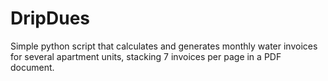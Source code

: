 # DripDues
Simple python script that calculates and generates monthly water invoices for several apartment units, stacking 7 invoices per page in a PDF document. 
